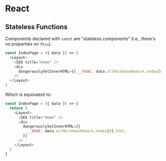 # React

## Stateless Functions

Components declared with `const` are "stateless components" (i.e., there's no properties on `this`).

``` javascript
const IndexPage = ({ data }) => (
  <Layout>
    <SEO title="Home" />
    <div
      dangerouslySetInnerHTML={{ __html: data.allMarkdownRemark.nodes[0].html }}
    />
  </Layout>
)
```

Which is equivalent to:

``` javascript
const IndexPage = ({ data }) => {
  return (
    <Layout>
      <SEO title="Home" />
      <div
        dangerouslySetInnerHTML={{
          __html: data.allMarkdownRemark.nodes[0].html,
        }}
      />
    </Layout>
  )
}
```